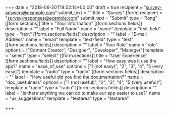 +++
date = "2018-06-20T19:02:14+00:00"
draft = true
recipient = "survey-answers@example.com"
submit_text = ""
title = "Survey"
[form]
recipient = "survey-responses@example.com"
submit_text = "Submit"
type = "long"
[[form.sections]]
title = "Your Information"
[[form.sections.fields]]
description = ""
label = "Full Name"
name = "name"
template = "text-field"
type = "text"
[[form.sections.fields]]
description = ""
label = "E-mail Address"
name = "email"
template = "text-field"
type = "text"
[[form.sections.fields]]
description = ""
label = "Your Role"
name = "role"
options = ["Content Creator", "Designer", "Developer", "Manager"]
template = "select"
type = "select"
[[form.sections]]
title = "User Experience"
[[form.sections.fields]]
description = ""
label = "How easy was it use the app?"
name = "ease_of_use"
options = ["1 (not easy)", "2", "3", "4", "5 (very easy)"]
template = "radio"
type = "radio"
[[form.sections.fields]]
description = ""
label = "How useful did you find the documentation?"
name = "doc_usefulness"
options = ["1 (not useful)", "2", "3", "4", "5 (very useful)"]
template = "radio"
type = "radio"
[[form.sections.fields]]
description = ""
label = "Is there anything we can do to make our app easier to use?"
name = "ux_suggestions"
template = "textarea"
type = "textarea"

+++
